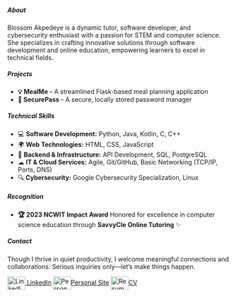 <h5>About</h5>
<p>Blossom Akpedeye is a dynamic tutor, software developer, and cybersecurity enthusiast with a passion for STEM and computer science. She specializes in crafting innovative solutions through software development and online education, empowering learners to excel in technical fields.</p>

<h5>Projects</h5>
<ul>
  <li><b>💡 MealMe </b>– A streamlined Flask-based meal planning application</li>
  <li><b>🔐 SecurePass </b> – A secure, locally stored password manager</li>
</ul>

<h5>Technical Skills</h5>
<ul>
   <li>💻 <strong>Software Development:</strong> Python, Java, Kotlin, C, C++</li>
        <li>🌍 <strong>Web Technologies:</strong> HTML, CSS, JavaScript</li>
        <li>🔧 <strong>Backend & Infrastructure:</strong> API Development, SQL, PostgreSQL</li>
        <li>☁ <strong>IT & Cloud Services:</strong> Agile, Git/GitHub, Basic Networking (TCP/IP, Ports, DNS)</li>
        <li>🔍 <strong>Cybersecurity:</strong> Google Cybersecurity Specialization, Linux</li>
    </ul>
</ul>

<h5>Recognition</h5>
<ul>
  <li><b>🏆 2023 NCWIT Impact Award</b> Honored for excellence in computer science education through <b>SavvyCle Online Tutoring</b> ✨</li>
</ul>

<h5>Contact</h5>
<p>Though I thrive in quiet productivity, I welcome meaningful connections and collaborations. Serious inquiries only—let’s make things happen.</p>

<p>
  <a href="https://linkedin.com/in/blossom-ea" target="blank"><img align="center"  alt="LinkedIn" height="30" width="40" /> LinkedIn</a>
  <a href="https://bakpede1.github.io/cv" target="blank"><img align="center" g" alt="Personal Site" height="30" width="40" />Personal Site</a>
  <a href="https://docs.google.com/document/d/1FnbpPd3kmRGk97Om0PRNJu6-ExEv0QlJyKgDT_Tfo1g/edit?usp=sharing" target="blank"><img align="center"  alt="Resume/CV" height="30" width="40" />CV</a>
</p>
